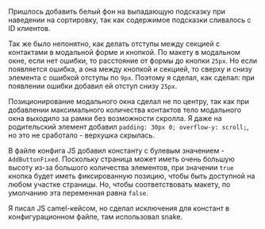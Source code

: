 Пришлось добавить белый фон на выпадающую подсказку при наведении на сортировку, так как содержимое подсказки сливалось с ID клиентов.

Так же было непонятно, как делать отступы между секцией с контактами в модальной форме и кнопкой. По макету в модальном окне, если нет ошибки, то расстояние от формы до кнопки `25px`. Но если появляется ошибка, а она между кнопкой и секцией, то сверху и снизу элемента с ошибкой отступы по `9px`. Поэтому я сделал, как сделал: при появлении ошибки добавил ей отступ снизу `25px`.

Позиционирование модального окна сделал не по центру, так как при добавлении максимального количества контактов тело модального окна выходило за рамки без возможности скролла. Я даже на родительский элемент добавил `padding: 30px 0; overflow-y: scroll;`, но это не сработало - верхушка скрылась.

В файле конфига JS добавил константу с булевым значением - `AddButtonFixed`. Поскольку страница может иметь очень большую высоту из-за большого количества элементов, при значении `true` кнопка будет иметь фиксированную позицию, чтобы быть доступной на любом участке страницы. Но, чтобы соответствовать макету, по умолчанию эта переменная равна `false`.

Я писал JS camel-кейсом, но сделал исключения для констант в конфигурационном файле, там использовал snake.